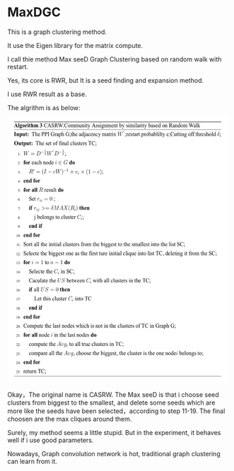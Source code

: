 # MaxDGC

This is a graph clustering method.

It use the Eigen library for the matrix compute.

I call thie method Max seeD Graph Clustering based on random walk with restart.

Yes, its core is RWR, but It is a seed finding and expansion method.

I use RWR result as a base.

The algrithm is as below:

<img src="https://github.com/jiangjiawen/MaxDGC/blob/master/maxdalg.png" width="500" height="600" title="alg">

Okay，The original name is CASRW. The Max seeD is that i choose seed clusters from biggest to the smallest, and delete some seeds which are more like the seeds have been selected，according to step 11-19. The final choosen are the max cliques around them.

Surely, my method seems a little stupid. But in the experiment, it behaves well if i use good parameters.

Nowadays, Graph convolution network is hot, traditional graph clustering can learn from it.
